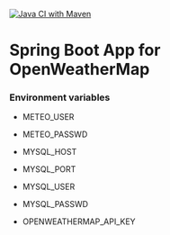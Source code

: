 [![Java CI with Maven](https://github.com/woodapiary/meteo-ow/actions/workflows/maven.yml/badge.svg)](https://github.com/woodapiary/meteo-ow/actions/workflows/maven.yml)

# Spring Boot App for OpenWeatherMap

### Environment variables

* METEO_USER
* METEO_PASSWD

* MYSQL_HOST
* MYSQL_PORT
* MYSQL_USER
* MYSQL_PASSWD

* OPENWEATHERMAP_API_KEY
